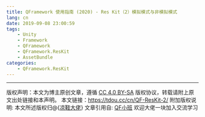 ```yaml
---
title: QFramework 使用指南 (2020) - Res Kit（2）模拟模式与非模拟模式
lang: cn
date: 2019-09-08 23:00:59
tags:
    - Unity
    - Framework
    - QFramework
    - QFramework.ResKit
    - AssetBundle
categories:
    - QFramework.ResKit
---
```



--- 

版权声明：本文为博主原创文章，遵循 [CC 4.0 BY-SA](http://creativecommons.org/licenses/by-sa/4.0/) 版权协议，转载请附上原文出处链接和本声明。
本文链接：https://tdou.cc/cn/QF-ResKit-2/
附加版权说明: 本文所述版权归@{[凉鞋大佬](https://github.com/liangxiegame)}
文章引用自: [QF小班](http://master.liangxiegame.com/master/intro) 欢迎大佬一块加入交流学习